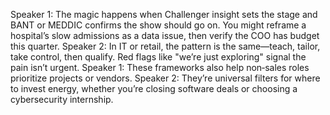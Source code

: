 Speaker 1: The magic happens when Challenger insight sets the stage and BANT or MEDDIC confirms the show should go on. You might reframe a hospital’s slow admissions as a data issue, then verify the COO has budget this quarter.
Speaker 2: In IT or retail, the pattern is the same—teach, tailor, take control, then qualify. Red flags like "we’re just exploring" signal the pain isn’t urgent.
Speaker 1: These frameworks also help non‑sales roles prioritize projects or vendors.
Speaker 2: They’re universal filters for where to invest energy, whether you’re closing software deals or choosing a cybersecurity internship.
